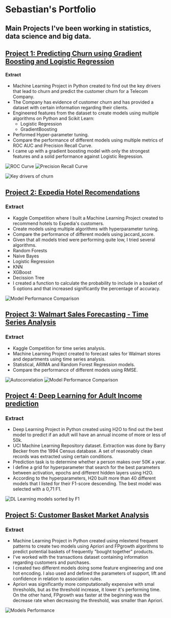 # Sebastian's Portfolio
Main Projects I've been working in statistics, data science and big data.
------



## [Project 1: Predicting Churn using Gradient Boosting and Logistic Regression](https://github.com/TWM-Sebastian-S/Predicting-Churn-using-Gradient-Boosting-and-Logistic-Regression/blob/main/README.md)

#### Extract

* Machine Learning Project in Python created to find out the key drivers that lead to churn and predict the customer churn for a Telecom Company.
* The Company has evidence of customer churn and has provided a dataset with certain information regarding their clients.
* Engineered features from the dataset to create models using multiple algorithms on Python and Scikit Learn:
    * Logistic Regression
    * GradientBoosting
* Performed Hyper-parameter tuning.
* Compare the performance of different models using multiple metrics of ROC AUC and Precision Recall Curve.
* I came up with a gradient boosting model with only the strongest features and a solid performance against Logistic Regression.

![ROC Curve](https://github.com/TWM-Sebastian-S/Predicting-Churn-using-Gradient-Boosting-and-Logistic-Regression/blob/main/ROC%20curve.JPG "ROC Curve") ![Precision Recall Curve](https://github.com/TWM-Sebastian-S/Predicting-Churn-using-Gradient-Boosting-and-Logistic-Regression/blob/main/Precision%20Recall%20Curve.JPG "Precision Recall Curve")


![Key drivers of churn](https://github.com/TWM-Sebastian-S/Predicting-Churn-using-Gradient-Boosting-and-Logistic-Regression/blob/main/Key%20drivers%20of%20churn.JPG "Key drivers of Churn")



## [Project 2: Expedia Hotel Recomendations](https://github.com/TWM-Sebastian-S/Expedia-Hotel-Recomendations/blob/main/README.md)

### Extract

* Kaggle Competition where I built a Machine Learning Project created to recommend hotels to Expedia's customers.
* Create models using multiple algorithms with hyperparameter tuning.
* Compare the performance of different models using jaccard_score.
* Given that all models tried were performing quite low, I tried several algorithms.
*   Random Forests
*   Naive Bayes
*   Logistic Regression
*   KNN
*   XGBoost
*   Decission Tree
* I created a function to calculate the probability to include in a basket of 5 options and that increased significantly the percentage of accuracy.

![Model Performance Comparison](https://github.com/TWM-Sebastian-S/Expedia-Hotel-Recomendations/blob/main/Model%20Performance%20Comparison.JPG "Model Performance Comparison")



## [Project 3: Walmart Sales Forecasting - Time Series Analysis](https://github.com/TWM-Sebastian-S/Walmart-Sales-Forecast/blob/main/README.md)

### Extract

* Kaggle Competition for time series analysis.
* Machine Learning Project created to forecast sales for Walmart stores and departments using time series analysis.
* Statistical, ARIMA and Random Forest Regression models.
* Compare the performance of different models using RMSE.

![Autocorrelation](https://github.com/TWM-Sebastian-S/Walmart-Sales-Forecast/blob/main/Autocorrelation.JPG "Autocorrelation")
![Model Performance Comparison](https://github.com/TWM-Sebastian-S/Walmart-Sales-Forecast/blob/main/Comparison%20of%20different%20models.JPG "Model Performance Comparison")



## [Project 4: Deep Learning for Adult Income prediction](https://github.com/TWM-Sebastian-S/Deep-Learning-Using-H20-to-predict-Adult-Income/blob/main/README.md)

### Extract

* Deep Learning Project in Python created using H2O to find out the best model to predict if an adult will have an annual income of more or less of 50k.
* UCI Machine Learning Repository dataset. Extraction was done by Barry Becker from the 1994 Census database. A set of reasonably clean records was extracted using certain conditions.
* Prediction task is to determine whether a person makes over 50K a year.
* I define a grid for hyperparameter that search for the best parameters between activation, epochs and different hidden layers using H2O.
* According to the hyperparameters, H20 built more than 40 different models that I listed for their F1-score descending. The best model was selected with a 0,71 F1.

![DL Learning models sorted by F1](https://github.com/TWM-Sebastian-S/Deep-Learning-Using-H20-to-predict-Adult-Income/blob/main/Deep%20Learning%20models%20sorted%20by%20F1.JPG "DL Learning models sorted by F1")



## [Project 5: Customer Basket Market Analysis](https://github.com/TWM-Sebastian-S/Customer-market-basket-analysis)

### Extract

* Machine Learning Project in Python created using mlextend frequent patterns to create two models using Apriori and FPgrowth algorithms to predict potential baskets of frequently "bought together" products.
* I've worked with the transactions dataset containing information regarding customers and purchases.
* I created two different models doing some feature engineering and one hot encoding. I also used and defined the parameters of support, lift and confidence in relation to association rules.
* Apriori was significantly more computationally expensive with smal thresholds, but as the threshold increase, it lower it's performing time. On the other hand, FPgrowth was faster at the beginning was the decrease rate when decreasing the threshold, was smaller than Apriori.

![Models Performance](https://github.com/TWM-Sebastian-S/Customer-market-basket-analysis/blob/main/Models%20performance.JPG "Models Performance")
